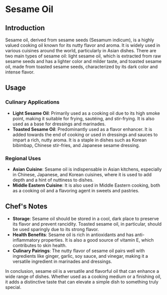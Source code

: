# Sesame Oil

## Introduction

Sesame oil, derived from sesame seeds (Sesamum indicum), is a highly valued cooking oil known for its nutty flavor and aroma. It is widely used in various cuisines around the world, particularly in Asian dishes. There are two main types of sesame oil: light sesame oil, which is extracted from raw sesame seeds and has a lighter color and milder taste, and toasted sesame oil, made from toasted sesame seeds, characterized by its dark color and intense flavor.

## Usage

### Culinary Applications

- **Light Sesame Oil**: Primarily used as a cooking oil due to its high smoke point, making it suitable for frying, sautéing, and stir-frying. It is also used as a base for dressings and marinades.
- **Toasted Sesame Oil**: Predominantly used as a flavor enhancer. It is added towards the end of cooking or used in dressings and sauces to impart a rich, nutty aroma. It is a staple in dishes such as Korean bibimbap, Chinese stir-fries, and Japanese sesame dressing.

### Regional Uses

- **Asian Cuisine**: Sesame oil is indispensable in Asian kitchens, especially in Chinese, Japanese, and Korean cuisines, where it is used to add depth and a hint of nuttiness to dishes.
- **Middle Eastern Cuisine**: It is also used in Middle Eastern cooking, both as a cooking oil and a flavoring agent in sweets and pastries.

## Chef's Notes

- **Storage**: Sesame oil should be stored in a cool, dark place to preserve its flavor and prevent rancidity. Toasted sesame oil, in particular, should be used sparingly due to its strong flavor.
- **Health Benefits**: Sesame oil is rich in antioxidants and has anti-inflammatory properties. It is also a good source of vitamin E, which contributes to skin health.
- **Culinary Pairings**: The nutty flavor of sesame oil pairs well with ingredients like ginger, garlic, soy sauce, and vinegar, making it a versatile ingredient in marinades and dressings.

In conclusion, sesame oil is a versatile and flavorful oil that can enhance a wide range of dishes. Whether used as a cooking medium or a finishing oil, it adds a distinctive taste that can elevate a simple dish to something truly special.